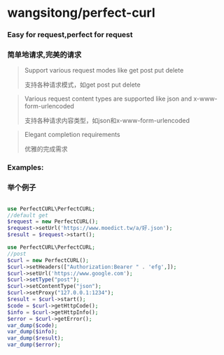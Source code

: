 # wangsitong/perfect-curl
### Easy for request,perfect for request</br>
### 简单地请求,完美的请求
>Support various request modes like get post put delete
> 
>支持各种请求模式，如get post put delete

>Various request content types are supported like json and x-www-form-urlencoded
> 
>支持各种请求内容类型，如json和x-www-form-urlencoded

>Elegant completion requirements
> 
>优雅的完成需求
### Examples:
### 举个例子
```php 

use PerfectCURL\PerfectCURL;
//default get
$request = new PerfectCURL();
$request->setUrl('https://www.moedict.tw/a/好.json');
$result = $request->start();
```

```php
use PerfectCURL\PerfectCURL;
//post
$curl = new PerfectCURL();
$curl->setHeaders(["Authorization:Bearer " . 'efg',]);
$curl->setUrl('https://www.google.com');
$curl->setType("post");
$curl->setContentType("json");
$curl->setProxy("127.0.0.1:1234");
$result = $curl->start();
$code = $curl->getHttpCode();
$info = $curl->getHttpInfo();
$error = $curl->getError();
var_dump($code);
var_dump($info);
var_dump($result);
var_dump($error);


